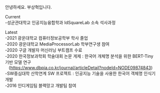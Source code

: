 안녕하세요. 부상혁입니다.

Current<br>
 -성균관대학교 인공지능융합학과 IdSquareLab 소속 석사과정

Latest<br>
 -2021 광운대학교 컴퓨터정보공학부 학사 졸업<br>
 -2020 광운대학교 MediaProcessorLab 학부연구생 참여<br>
 -2020 구글 개발자 머신러닝 부트캠프 수료<br>
 -2020 한국정보과학회 학술대회 논문 게제 : 한국어 개체명 분석을 위한 BERT-Tiny 기반 모델 연구<br>
  &nbsp;&nbsp;&nbsp;(https://www.dbpia.co.kr/journal/articleDetail?nodeId=NODE09874843)<br>
 -SW중심대학 산학연계 SW 프로젝트 : 인공지능 기술을 사용한 한국어 객체명 인식기 개발<br>
 -2016 인디게임팀 블랙망고 개발팀 참여<br>
